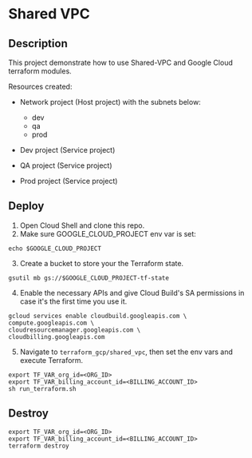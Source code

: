 # Shared VPC

## Description

This project demonstrate how to use Shared-VPC and Google Cloud terraform modules.

Resources created:
- Network project (Host project) with the subnets below:
    - dev
    - qa
    - prod

- Dev project (Service project)
- QA project (Service project)
- Prod project (Service project)



## Deploy

1. Open Cloud Shell and clone this repo.
2. Make sure GOOGLE_CLOUD_PROJECT env var is set:
```
echo $GOOGLE_CLOUD_PROJECT
```

3. Create a bucket to store your the Terraform state. 
```
gsutil mb gs://$GOOGLE_CLOUD_PROJECT-tf-state
```

4. Enable the necessary APIs and give Cloud Build's SA permissions in case it's the first time you use it.
```
gcloud services enable cloudbuild.googleapis.com \
compute.googleapis.com \
cloudresourcemanager.googleapis.com \
cloudbilling.googleapis.com
```

5. Navigate to `terraform_gcp/shared_vpc`, then set the env vars and execute Terraform.
```
export TF_VAR_org_id=<ORG_ID>
export TF_VAR_billing_account_id=<BILLING_ACCOUNT_ID>
sh run_terraform.sh
```

## Destroy
```
export TF_VAR_org_id=<ORG_ID>
export TF_VAR_billing_account_id=<BILLING_ACCOUNT_ID>
terraform destroy
```
